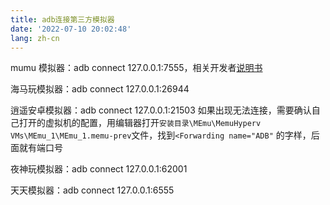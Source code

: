 ```yaml
---
title: adb连接第三方模拟器
date: '2022-07-10 20:02:48'
lang: zh-cn
---
```


mumu 模拟器：adb connect 127.0.0.1:7555，相关开发者[说明书](https://mumu.163.com/help/func/20190129/30131_797867.html)

海马玩模拟器：adb connect 127.0.0.1:26944

逍遥安卓模拟器：adb connect 127.0.0.1:21503
如果出现无法连接，需要确认自己打开的虚拟机的配置，用编辑器打开`安装目录\MEmu\MemuHyperv VMs\MEmu_1\MEmu_1.memu-prev`文件，找到`<Forwarding name="ADB"` 的字样，后面就有端口号

夜神玩模拟器：adb connect 127.0.0.1:62001

天天模拟器：adb connect 127.0.0.1:6555
